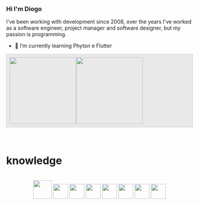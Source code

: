 ### Hi I'm Diogo

I've been working with development since 2008, over the years I've worked as a software engineer, project manager and software designer, but my passion is programming.

- 🌱  I’m currently learning Phyton e Flutter

<!--
- 🔭 I’m currently working on ...
- 👯 I’m looking to collaborate on ...
- 🤔 I’m looking for help with ...
- 💬 Ask me about ...
- 📫 How to reach me: ...
- 😄 Pronouns: ...
- ⚡ Fun fact: ...
-->
<div style="display:flex;padding:0.5rem;border:1px solid #ccc;background-color:#e9e9e9;">
  <img height="180em" src="https://github-readme-stats.vercel.app/api?username=diogocardoso&show_icons=true&theme=dark&include_all_commits=true&count_private=true" />
  <img height="180em" src="https://github-readme-stats.vercel.app/api/top-langs?username=diogocardoso&layout=compact&langs_count=16&theme=dark" />
  
</div>  
<br/><br/>

# knowledge

<br/>
<div align="center" >
  <img src="https://cdn.jsdelivr.net/gh/devicons/devicon/icons/php/php-plain.svg" width="50px" height="50px" marginTop="1px" />
  <img src="https://cdn.jsdelivr.net/gh/devicons/devicon/icons/codeigniter/codeigniter-plain-wordmark.svg" width="40px" height="40px" />
  <img src="https://cdn.jsdelivr.net/gh/devicons/devicon/icons/html5/html5-original-wordmark.svg" width="40px" height="40px" />
  <img src="https://cdn.jsdelivr.net/gh/devicons/devicon/icons/javascript/javascript-original.svg" width="40px" height="40px" />
  <img src="https://cdn.jsdelivr.net/gh/devicons/devicon/icons/jquery/jquery-plain-wordmark.svg" width="40px" height="40px" />          
  <img src="https://cdn.jsdelivr.net/gh/devicons/devicon/icons/nodejs/nodejs-original.svg" width="40px" height="40px" />          
  <img src="https://cdn.jsdelivr.net/gh/devicons/devicon/icons/electron/electron-original.svg" width="40px" height="40px" />
  <img src="https://cdn.jsdelivr.net/gh/devicons/devicon/icons/flutter/flutter-original.svg" width="40px" height="40px" />
          
          
                                        
          
</div>

<!--
<div>
  <a href="https://github.com/anuraghazra/github-readme-stats/actions">
      <img alt="Tests Passing" src="https://github.com/anuraghazra/github-readme-stats/workflows/Test/badge.svg" />
  </a>
  <a href="https://github.com/anuraghazra/github-readme-stats/graphs/contributors">
      <img alt="GitHub Contributors" src="https://img.shields.io/github/contributors/anuraghazra/github-readme-stats" />
    </a>
</div>  
-->

